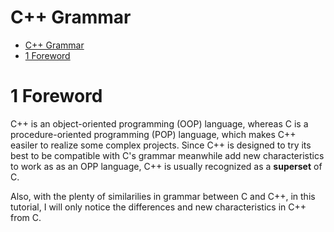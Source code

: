 # C++ Grammar

- [C++ Grammar](#c-grammar)
- [1 Foreword](#1-foreword)

# 1 Foreword

C++ is an object-oriented programming (OOP) language, whereas C is a procedure-oriented programming (POP) language, which makes C++ easiler to realize some complex projects. Since C++ is designed to try its best to be compatible with C's grammar meanwhile add new characteristics to work as as an OPP language, C++ is usually recognized as a **superset** of C.

Also, with the plenty of similarilies in grammar between C and C++, in this tutorial, I will only notice the differences and new characteristics in C++ from C.
